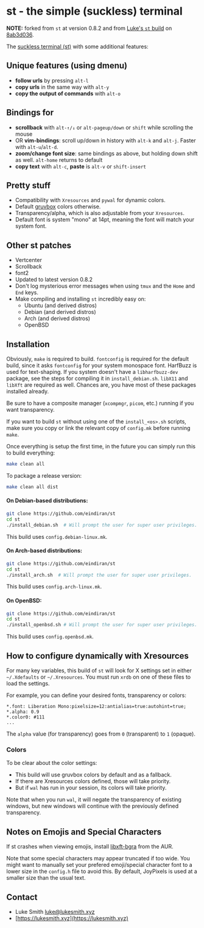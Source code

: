 # st - the simple (suckless) terminal

__NOTE:__ forked from `st` at version 0.8.2 and from [Luke's `st` build](https://github.com/LukeSmithxyz/st) on [8ab3d036](https://github.com/LukeSmithxyz/st/commit/8ab3d03681479263a11b05f7f1b53157f61e8c3b).

The [suckless terminal (st)](https://st.suckless.org/) with some additional features:

## Unique features (using dmenu)

+ **follow urls** by pressing `alt-l`
+ **copy urls** in the same way with `alt-y`
+ **copy the output of commands** with `alt-o`

## Bindings for

+ **scrollback** with `alt-↑/↓` or `alt-pageup/down` or `shift` while scrolling the mouse
+ OR **vim-bindings**: scroll up/down in history with `alt-k` and `alt-j`. Faster with `alt-u`/`alt-d`.
+ **zoom/change font size**: same bindings as above, but holding down shift as well. `alt-home` returns to default
+ **copy text** with `alt-c`, **paste** is `alt-v` or `shift-insert`

## Pretty stuff

+ Compatibility with `Xresources` and `pywal` for dynamic colors.
+ Default [gruvbox](https://github.com/morhetz/gruvbox) colors otherwise.
+ Transparency/alpha, which is also adjustable from your `Xresources`.
+ Default font is system "mono" at 14pt, meaning the font will match your system font.

## Other st patches

+ Vertcenter
+ Scrollback
+ font2
+ Updated to latest version 0.8.2
+ Don't log mysterious error messages when using `tmux` and the `Home` and `End` keys.
+ Make compiling and installing `st` incredibly easy on:
  + Ubuntu (and derived distros)
  + Debian (and derived distros)
  + Arch (and derived distros)
  + OpenBSD

## Installation
Obviously, `make` is required to build. `fontconfig` is required for the default build, since it asks `fontconfig` for your system monospace font.
HarfBuzz is used for text-shaping. If you system doesn't have a `libharfbuzz-dev` package, see the steps for compiling it in `install_debian.sh`.
`libX11` and `libXft` are required as well.
Chances are, you have most of these packages installed already.

Be sure to have a composite manager (`xcompmgr`, `picom`, etc.) running if you want transparency.

If you want to build `st` without using one of the `install_<os>.sh` scripts, make sure you copy or link the relevant copy of `config.mk` before running `make`.

Once everything is setup the first time, in the future you can simply run this to build everything:

```bash
make clean all
```

To package a release version:

```bash
make clean all dist
```

#### On Debian-based distributions:
```bash
git clone https://github.com/eindiran/st
cd st
./install_debian.sh  # Will prompt the user for super user privileges.
```
This build uses `config.debian-linux.mk`.

#### On Arch-based distributions:
```bash
git clone https://github.com/eindiran/st
cd st
./install_arch.sh  # Will prompt the user for super user privileges.
```
This build uses `config.arch-linux.mk`.

#### On OpenBSD:
```bash
git clone https://github.com/eindiran/st
cd st
./install_openbsd.sh # Will prompt the user for super user privileges.
```
This build uses `config.openbsd.mk`.

## How to configure dynamically with Xresources

For many key variables, this build of `st` will look for X settings set in either `~/.Xdefaults` or `~/.Xresources`. You must run `xrdb` on one of these files to load the settings.

For example, you can define your desired fonts, transparency or colors:

```
*.font:	Liberation Mono:pixelsize=12:antialias=true:autohint=true;
*.alpha: 0.9
*.color0: #111
...
```

The `alpha` value (for transparency) goes from `0` (transparent) to `1` (opaque).

### Colors

To be clear about the color settings:

- This build will use gruvbox colors by default and as a fallback.
- If there are Xresources colors defined, those will take priority.
- But if `wal` has run in your session, its colors will take priority.

Note that when you run `wal`, it will negate the transparency of existing windows, but new windows will continue with the previously defined transparency.

## Notes on Emojis and Special Characters

If st crashes when viewing emojis, install [libxft-bgra](https://aur.archlinux.org/packages/libxft-bgra/) from the AUR.

Note that some special characters may appear truncated if too wide. You might want to manually set your prefered emoji/special character font to a lower size in the `config.h` file to avoid this. By default, JoyPixels is used at a smaller size than the usual text.

## Contact

- Luke Smith <luke@lukesmith.xyz>
- [https://lukesmith.xyz](https://lukesmith.xyz)
